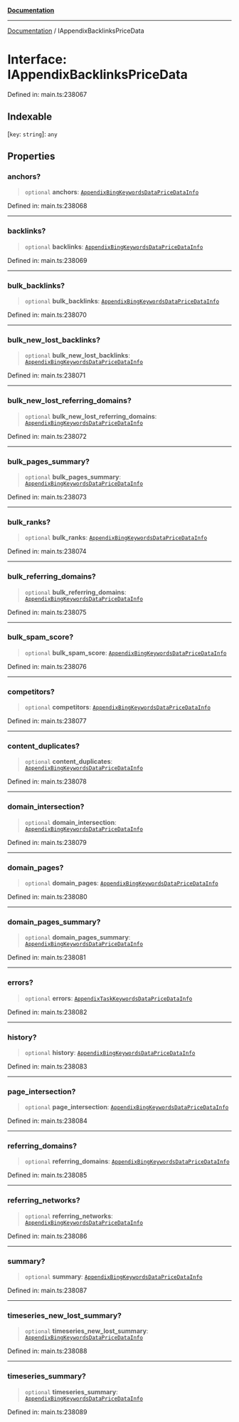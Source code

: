 [**Documentation**](../README.md)

***

[Documentation](../README.md) / IAppendixBacklinksPriceData

# Interface: IAppendixBacklinksPriceData

Defined in: main.ts:238067

## Indexable

\[`key`: `string`\]: `any`

## Properties

### anchors?

> `optional` **anchors**: [`AppendixBingKeywordsDataPriceDataInfo`](../classes/AppendixBingKeywordsDataPriceDataInfo.md)

Defined in: main.ts:238068

***

### backlinks?

> `optional` **backlinks**: [`AppendixBingKeywordsDataPriceDataInfo`](../classes/AppendixBingKeywordsDataPriceDataInfo.md)

Defined in: main.ts:238069

***

### bulk\_backlinks?

> `optional` **bulk\_backlinks**: [`AppendixBingKeywordsDataPriceDataInfo`](../classes/AppendixBingKeywordsDataPriceDataInfo.md)

Defined in: main.ts:238070

***

### bulk\_new\_lost\_backlinks?

> `optional` **bulk\_new\_lost\_backlinks**: [`AppendixBingKeywordsDataPriceDataInfo`](../classes/AppendixBingKeywordsDataPriceDataInfo.md)

Defined in: main.ts:238071

***

### bulk\_new\_lost\_referring\_domains?

> `optional` **bulk\_new\_lost\_referring\_domains**: [`AppendixBingKeywordsDataPriceDataInfo`](../classes/AppendixBingKeywordsDataPriceDataInfo.md)

Defined in: main.ts:238072

***

### bulk\_pages\_summary?

> `optional` **bulk\_pages\_summary**: [`AppendixBingKeywordsDataPriceDataInfo`](../classes/AppendixBingKeywordsDataPriceDataInfo.md)

Defined in: main.ts:238073

***

### bulk\_ranks?

> `optional` **bulk\_ranks**: [`AppendixBingKeywordsDataPriceDataInfo`](../classes/AppendixBingKeywordsDataPriceDataInfo.md)

Defined in: main.ts:238074

***

### bulk\_referring\_domains?

> `optional` **bulk\_referring\_domains**: [`AppendixBingKeywordsDataPriceDataInfo`](../classes/AppendixBingKeywordsDataPriceDataInfo.md)

Defined in: main.ts:238075

***

### bulk\_spam\_score?

> `optional` **bulk\_spam\_score**: [`AppendixBingKeywordsDataPriceDataInfo`](../classes/AppendixBingKeywordsDataPriceDataInfo.md)

Defined in: main.ts:238076

***

### competitors?

> `optional` **competitors**: [`AppendixBingKeywordsDataPriceDataInfo`](../classes/AppendixBingKeywordsDataPriceDataInfo.md)

Defined in: main.ts:238077

***

### content\_duplicates?

> `optional` **content\_duplicates**: [`AppendixBingKeywordsDataPriceDataInfo`](../classes/AppendixBingKeywordsDataPriceDataInfo.md)

Defined in: main.ts:238078

***

### domain\_intersection?

> `optional` **domain\_intersection**: [`AppendixBingKeywordsDataPriceDataInfo`](../classes/AppendixBingKeywordsDataPriceDataInfo.md)

Defined in: main.ts:238079

***

### domain\_pages?

> `optional` **domain\_pages**: [`AppendixBingKeywordsDataPriceDataInfo`](../classes/AppendixBingKeywordsDataPriceDataInfo.md)

Defined in: main.ts:238080

***

### domain\_pages\_summary?

> `optional` **domain\_pages\_summary**: [`AppendixBingKeywordsDataPriceDataInfo`](../classes/AppendixBingKeywordsDataPriceDataInfo.md)

Defined in: main.ts:238081

***

### errors?

> `optional` **errors**: [`AppendixTaskKeywordsDataPriceDataInfo`](../classes/AppendixTaskKeywordsDataPriceDataInfo.md)

Defined in: main.ts:238082

***

### history?

> `optional` **history**: [`AppendixBingKeywordsDataPriceDataInfo`](../classes/AppendixBingKeywordsDataPriceDataInfo.md)

Defined in: main.ts:238083

***

### page\_intersection?

> `optional` **page\_intersection**: [`AppendixBingKeywordsDataPriceDataInfo`](../classes/AppendixBingKeywordsDataPriceDataInfo.md)

Defined in: main.ts:238084

***

### referring\_domains?

> `optional` **referring\_domains**: [`AppendixBingKeywordsDataPriceDataInfo`](../classes/AppendixBingKeywordsDataPriceDataInfo.md)

Defined in: main.ts:238085

***

### referring\_networks?

> `optional` **referring\_networks**: [`AppendixBingKeywordsDataPriceDataInfo`](../classes/AppendixBingKeywordsDataPriceDataInfo.md)

Defined in: main.ts:238086

***

### summary?

> `optional` **summary**: [`AppendixBingKeywordsDataPriceDataInfo`](../classes/AppendixBingKeywordsDataPriceDataInfo.md)

Defined in: main.ts:238087

***

### timeseries\_new\_lost\_summary?

> `optional` **timeseries\_new\_lost\_summary**: [`AppendixBingKeywordsDataPriceDataInfo`](../classes/AppendixBingKeywordsDataPriceDataInfo.md)

Defined in: main.ts:238088

***

### timeseries\_summary?

> `optional` **timeseries\_summary**: [`AppendixBingKeywordsDataPriceDataInfo`](../classes/AppendixBingKeywordsDataPriceDataInfo.md)

Defined in: main.ts:238089
